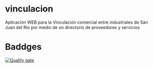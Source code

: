 # vinculacion
Aplicación WEB para la Vinculación comercial entre industriales de San Juan del Río por medio de un directorio de proveedores y servicios

# Baddges
[![Quality gate](https://sonarcloud.io/api/project_badges/quality_gate?project=UNADRubenLara_vinculacion)](https://sonarcloud.io/dashboard?id=UNADRubenLara_vinculacion)

